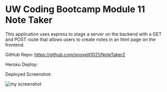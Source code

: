 # UW Coding Bootcamp Module 11 Note Taker

This application uses express to stage a server on the backend with a GET and POST route that allows users to create notes in an html page on the frontend.

GitHub Repo: https://github.com/snovelli1021/NoteTaker2

Heroku Deploy:

Deployed Screenshot:

![my screenshot](./assets/screenshot.jpg)